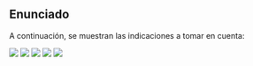 <h2>Enunciado</h2>
<p>A continuación, se muestran las indicaciones a tomar en cuenta:</p>

<img src="https://github.com/user-attachments/assets/2a97d07f-3aa1-4c12-9ad5-69edf30d1c1c" style="max-width: 100%; height: auto;">
<img src="https://github.com/user-attachments/assets/fcf3f0a5-9813-4bec-a70c-d71abfb5c367" style="max-width: 100%; height: auto;">
<img src="https://github.com/user-attachments/assets/e9afe0f3-0a56-4b78-9bce-6b6cadf91b69" style="max-width: 100%; height: auto;">
<img src="https://github.com/user-attachments/assets/e8f2700a-811c-4afa-8288-1fd10e4f5f18" style="max-width: 100%; height: auto;">
<img src="https://github.com/user-attachments/assets/134401a8-a348-45e0-8519-79c82442a2db" style="max-width: 100%; height: auto;">

 
